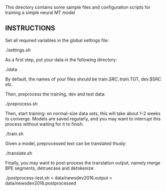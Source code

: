 This directory contains some sample files and configuration scripts for training a simple neural MT model


INSTRUCTIONS
------------

Set all required variables in the global settings file:

  ./settings.sh

As a first step, put your data in the following directory:

  ./data

By default, the names of your files should be train.$SRC, train.$TGT, dev.$SRC etc.

Then, preprocess the training, dev and test data:

  ./preprocess.sh

Then, start training: on normal-size data sets, this will take about 1-2 weeks to converge.
Models are saved regularly, and you may want to interrupt this process without waiting for it to finish.

  ./train.sh

Given a model, preprocessed text can be translated thusly:

  ./translate.sh

Finally, you may want to post-process the translation output, namely merge BPE segments,
detruecase and detokenize:

  ./postprocess-test.sh < data/newsdev2016.output > data/newsdev2016.postprocessed

